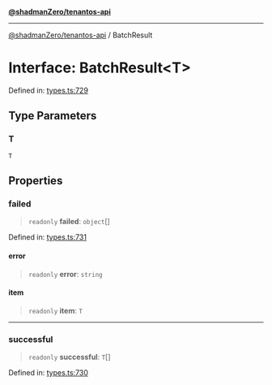 [**@shadmanZero/tenantos-api**](../README.md)

***

[@shadmanZero/tenantos-api](../globals.md) / BatchResult

# Interface: BatchResult\<T\>

Defined in: [types.ts:729](https://github.com/shadmanZero/tenantos-api/blob/507575e6d82ab5e3b8a10f708778a3645f250cd6/src/types.ts#L729)

## Type Parameters

### T

`T`

## Properties

### failed

> `readonly` **failed**: `object`[]

Defined in: [types.ts:731](https://github.com/shadmanZero/tenantos-api/blob/507575e6d82ab5e3b8a10f708778a3645f250cd6/src/types.ts#L731)

#### error

> `readonly` **error**: `string`

#### item

> `readonly` **item**: `T`

***

### successful

> `readonly` **successful**: `T`[]

Defined in: [types.ts:730](https://github.com/shadmanZero/tenantos-api/blob/507575e6d82ab5e3b8a10f708778a3645f250cd6/src/types.ts#L730)
